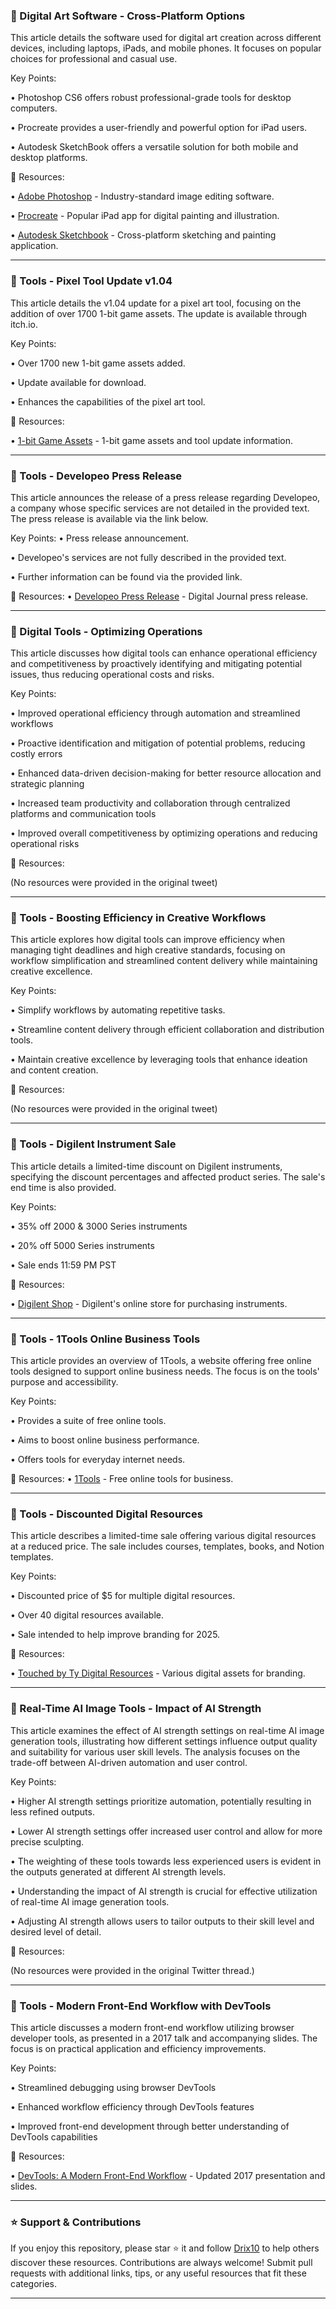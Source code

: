 ### 🎨 Digital Art Software - Cross-Platform Options

This article details the software used for digital art creation across different devices, including laptops, iPads, and mobile phones.  It focuses on popular choices for professional and casual use.


Key Points:

• Photoshop CS6 offers robust professional-grade tools for desktop computers.


• Procreate provides a user-friendly and powerful option for iPad users.


• Autodesk SketchBook offers a versatile solution for both mobile and desktop platforms.



🔗 Resources:

• [Adobe Photoshop](https://www.adobe.com/products/photoshop.html) - Industry-standard image editing software.

• [Procreate](https://procreate.art/) - Popular iPad app for digital painting and illustration.

• [Autodesk Sketchbook](https://www.sketchbook.com/) - Cross-platform sketching and painting application.

---

### 🚀 Tools - Pixel Tool Update v1.04

This article details the v1.04 update for a pixel art tool, focusing on the addition of over 1700 1-bit game assets.  The update is available through itch.io.


Key Points:

• Over 1700 new 1-bit game assets added.


• Update available for download.


• Enhances the capabilities of the pixel art tool.



🔗 Resources:

• [1-bit Game Assets](https://kronbits.itch.io/1bit-game-assets/devlog/13182/pixel-tool-update-v104) -  1-bit game assets and tool update information.

---

### 🚀 Tools - Developeo Press Release

This article announces the release of a press release regarding Developeo, a company whose specific services are not detailed in the provided text.  The press release is available via the link below.


Key Points:
• Press release announcement.


• Developeo's services are not fully described in the provided text.


• Further information can be found via the provided link.



🔗 Resources:
• [Developeo Press Release](http://digitaljournal.com/pr/3725236) -  Digital Journal press release.

---

### 🚀 Digital Tools - Optimizing Operations

This article discusses how digital tools can enhance operational efficiency and competitiveness by proactively identifying and mitigating potential issues, thus reducing operational costs and risks.


Key Points:

• Improved operational efficiency through automation and streamlined workflows


• Proactive identification and mitigation of potential problems, reducing costly errors


• Enhanced data-driven decision-making for better resource allocation and strategic planning


• Increased team productivity and collaboration through centralized platforms and communication tools


• Improved overall competitiveness by optimizing operations and reducing operational risks



🔗 Resources:

(No resources were provided in the original tweet)

---

### 🚀 Tools - Boosting Efficiency in Creative Workflows

This article explores how digital tools can improve efficiency when managing tight deadlines and high creative standards, focusing on workflow simplification and streamlined content delivery while maintaining creative excellence.


Key Points:

• Simplify workflows by automating repetitive tasks.


• Streamline content delivery through efficient collaboration and distribution tools.


• Maintain creative excellence by leveraging tools that enhance ideation and content creation.



🔗 Resources:

(No resources were provided in the original tweet)

---

### 🚀 Tools - Digilent Instrument Sale

This article details a limited-time discount on Digilent instruments, specifying the discount percentages and affected product series.  The sale's end time is also provided.


Key Points:

• 35% off 2000 & 3000 Series instruments


• 20% off 5000 Series instruments


• Sale ends 11:59 PM PST


🔗 Resources:

• [Digilent Shop](https://digilent.com/shop/promotions/?utm_source=Social+Pilot&utm_medium=X&utm_campaign=Cyberweek+2024+Thursday…) -  Digilent's online store for purchasing instruments.

---

### 🚀 Tools - 1Tools Online Business Tools

This article provides an overview of 1Tools, a website offering free online tools designed to support online business needs.  The focus is on the tools' purpose and accessibility.

Key Points:

• Provides a suite of free online tools.


• Aims to boost online business performance.


• Offers tools for everyday internet needs.


🔗 Resources:
• [1Tools](https://1tools.co) - Free online tools for business.

---

### 🚀 Tools - Discounted Digital Resources

This article describes a limited-time sale offering various digital resources at a reduced price.  The sale includes courses, templates, books, and Notion templates.


Key Points:

• Discounted price of $5 for multiple digital resources.


• Over 40 digital resources available.


• Sale intended to help improve branding for 2025.


🔗 Resources:

• [Touched by Ty Digital Resources](https://touched-by-ty.com) -  Various digital assets for branding.

---

### 🤖 Real-Time AI Image Tools - Impact of AI Strength

This article examines the effect of AI strength settings on real-time AI image generation tools, illustrating how different settings influence output quality and suitability for various user skill levels.  The analysis focuses on the trade-off between AI-driven automation and user control.


Key Points:

• Higher AI strength settings prioritize automation, potentially resulting in less refined outputs.


• Lower AI strength settings offer increased user control and allow for more precise sculpting.


• The weighting of these tools towards less experienced users is evident in the outputs generated at different AI strength levels.


• Understanding the impact of AI strength is crucial for effective utilization of real-time AI image generation tools.


• Adjusting AI strength allows users to tailor outputs to their skill level and desired level of detail.



🔗 Resources:

(No resources were provided in the original Twitter thread.)

---

### 🚀 Tools - Modern Front-End Workflow with DevTools

This article discusses a modern front-end workflow utilizing browser developer tools, as presented in a 2017 talk and accompanying slides.  The focus is on practical application and efficiency improvements.

Key Points:

• Streamlined debugging using browser DevTools

• Enhanced workflow efficiency through DevTools features


• Improved front-end development through better understanding of DevTools capabilities


🔗 Resources:

• [DevTools: A Modern Front-End Workflow](https://umaar.github.io/devtools-talk-2017/) -  Updated 2017 presentation and slides.


---

### ⭐️ Support & Contributions

If you enjoy this repository, please star ⭐️ it and follow [Drix10](https://github.com/Drix10) to help others discover these resources. Contributions are always welcome! Submit pull requests with additional links, tips, or any useful resources that fit these categories.

---